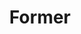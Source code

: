 ---
layout: post
title:  "Former"
tags: "web extension"
thumb: blank-tall.jpg
desc: "Reloaded the page right before clicking submit? Former saves your sanity"
style: last
---